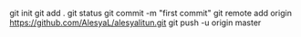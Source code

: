 git init
git add .
git status
git commit -m "first commit"
git remote add origin https://github.com/AlesyaL/alesyalitun.git
git push -u origin master

